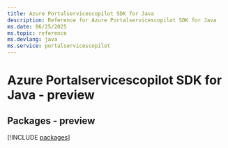 ```yaml
---
title: Azure Portalservicescopilot SDK for Java
description: Reference for Azure Portalservicescopilot SDK for Java
ms.date: 06/25/2025
ms.topic: reference
ms.devlang: java
ms.service: portalservicescopilot
---
```

# Azure Portalservicescopilot SDK for Java - preview
## Packages - preview
[!INCLUDE [packages](portalservicescopilot-index.md)]